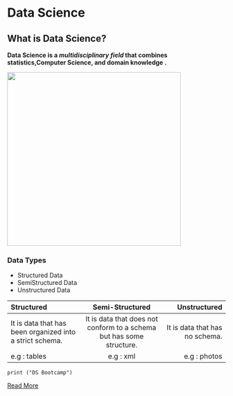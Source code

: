# Data Science

## What is Data Science?
 **Data Science is a  *multidisciplinary field* that combines statistics,Computer Science, and domain knowledge .**


<img src="DS.png" width="400" height="400">

### Data Types
- Structured Data
- SemiStructured Data
- Unstructured Data
  
| Structured   |Semi-Structured | Unstructured   |
| :---        |    :----:   |          ---: |
|It is data that has been organized into a strict schema.     | It is data that does not conform to a schema but has some structure. | It is data that has no schema.   |
|e.g : tables    | e.g  : xml      | e.g : photos      |


`print ("DS Bootcamp")`

[Read More](https://en.wikipedia.org/wiki/Data_science)

